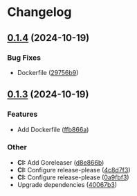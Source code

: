 # Changelog

## [0.1.4](https://github.com/pteich/clai/compare/v0.1.3...v0.1.4) (2024-10-19)


### Bug Fixes

* Dockerfile ([29756b9](https://github.com/pteich/clai/commit/29756b9bdf08eb0b240f4b9ba906f2412a58c235))

## [0.1.3](https://github.com/pteich/clai/compare/v0.1.2...v0.1.3) (2024-10-19)


### Features

* Add Dockerfile ([ffb866a](https://github.com/pteich/clai/commit/ffb866acbb4631408c8dff3978101128e99ca65c))


### Other

* **CI:** Add Goreleaser ([d8e866b](https://github.com/pteich/clai/commit/d8e866b3c9851155dd72f68cb9c29312cff822f8))
* **CI:** Configure release-please ([4c8d7f3](https://github.com/pteich/clai/commit/4c8d7f390d335d082bb5af7c6281edc1826d2bb2))
* **CI:** Configure release-please ([0a9fbf3](https://github.com/pteich/clai/commit/0a9fbf3eb0f5e1f1c73d202d39a0f99aee412a5b))
* Upgrade dependencies ([40067b3](https://github.com/pteich/clai/commit/40067b310586ecdeff5df885899d3a71bfdd28da))
